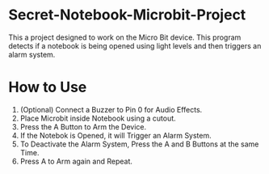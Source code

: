 # Secret-Notebook-Microbit-Project
This a project designed to work on the Micro Bit device. This program detects if a notebook is being opened using light levels and then triggers an alarm system.

# How to Use
1. (Optional) Connect a Buzzer to Pin 0 for Audio Effects.
2. Place Microbit inside Notebook using a cutout.
3. Press the A Button to Arm the Device.
4. If the Notebok is Opened, it will Trigger an Alarm System.
5. To Deactivate the Alarm System, Press the A and B Buttons at the same Time.
6. Press A to Arm again and Repeat.
